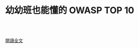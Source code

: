 # 幼幼班也能懂的 OWASP TOP 10

<!--more-->
<!--268-->
<br><br/>

[閱讀全文](https://medium.com/hannah-lin/%E5%B9%BC%E5%B9%BC%E7%8F%AD%E4%B9%9F%E8%83%BD%E6%87%82%E7%9A%84-owasp-top-10-692764c51f61)

